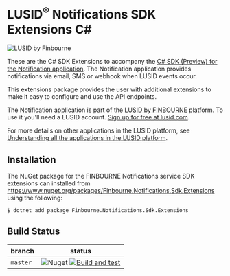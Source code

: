 # LUSID<sup>®</sup> Notifications SDK Extensions C#
![LUSID by Finbourne](https://content.finbourne.com/LUSID_repo.png)

These are the C# SDK Extensions to accompany the [C# SDK (Preview) for the Notification application](https://github.com/finbourne/notifications-sdk-csharp-preview). The Notification application provides notifications via email, SMS or webhook when LUSID events occur.

This extensions package provides the user with additional extensions to make it easy to configure and use the API endpoints.

The Notification application is part of the [LUSID by FINBOURNE](https://www.finbourne.com/lusid-technology) platform. To use it you'll need a LUSID account. [Sign up for free at lusid.com](https://www.lusid.com/app/signup).

For more details on other applications in the LUSID platform, see [Understanding all the applications in the LUSID platform](https://support.lusid.com/knowledgebase/article/KA-01787/en-us).

## Installation

The NuGet package for the FINBOURNE Notifications service SDK extensions can installed from https://www.nuget.org/packages/Finbourne.Notifications.Sdk.Extensions using the following:

```
$ dotnet add package Finbourne.Notifications.Sdk.Extensions
```

## Build Status 

| branch | status |
| --- | --- |
| `master` | ![Nuget](https://img.shields.io/nuget/v/Finbourne.Notifications.Sdk.Extensions?color=blue) [![Build and test](https://github.com/finbourne/notifications-sdk-extensions-csharp/actions/workflows/build-and-test.yaml/badge.svg)](https://github.com/finbourne/notifications-sdk-extensions-csharp/actions/workflows/build-and-test.yaml) |